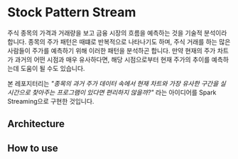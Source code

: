 # Stock Pattern Stream

주식 종목의 가격과 거래량을 보고 금융 시장의 흐름을 예측하는 것을 기술적 분석이라 합니다.
종목의 주가 패턴은 때떄로 반복적으로 나타나기도 하며, 주식 거래를 하는 많은 사람들이 주가를 예측하기 위해 이러한 패턴을 분석하곤 합니다.
만약 현재의 주가 차트가 과거의 어떤 시점과 매우 유사하다면, 해당 시점으로부터 현재 주가의 추이를 예측하는데 도움이 될 수도 있습니다.

본 레포지터리는 *"종목의 과거 주가 데이터 속에서 현재 차트와 가장 유사한 구간을 실시간으로 찾아주는 프로그램이 있다면 편리하지 않을까?"*
라는 아이디어를 Spark Streaming으로 구현한 것입니다.


## Architecture


## How to use




